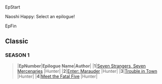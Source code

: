 
EpStart

Naoshi Happy: Select an epilogue!

EpFin

<h2>Classic</h2>

<h3>SEASON 1</h3>


> |**EpNumber**|**Epilogue Name**|**Author**|
> |**1**|[Seven Strangers, Seven Mercenaries](s1e1.html) |Hunter|
> |**2**|[Enter: Marauder](s1e2.html) |Hunter|
> |**3**|[Trouble in Town](s1e3.html) |Hunter|
> |**4**|[Meet the Fatal Five](s1e4.html) |Hunter|



<script src="{{ '/assets/js/EpFormatter.js' | relative_url }}"></script>